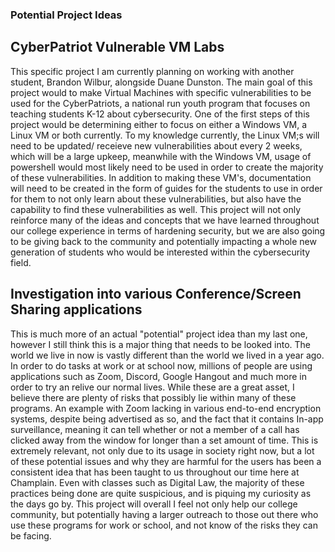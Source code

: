 ### Potential Project Ideas

## CyberPatriot Vulnerable VM Labs

This specific project I am currently planning on working with another student, Brandon Wilbur, alongside Duane Dunston. The main goal of this project would to make Virtual Machines with specific vulnerabilities to be used for the CyberPatriots, a national run youth program that focuses on teaching students K-12 about cybersecurity. One of the first steps of this project would be determining either to focus on either a Windows VM, a Linux VM or both currently. To my knowledge currently, the Linux VM;s will need to be updated/ receieve new vulnerabilities about every 2 weeks, which will be a large upkeep, meanwhile with the Windows VM, usage of powershell would most likely need to be used in order to create the majority of these vulnerabilities. In addition to making these VM's, documentation will need to be created in the form of guides for the students to use in order for them to not only learn about these vulnerabilities, but also have the capability to find these vulnerabilities as well. This project will not only reinforce many of the ideas and concepts that we have learned throughout our college experience in terms of hardening security, but we are also going to be giving back to the community and potentially impacting a whole new generation of students who would be interested within the cybersecurity field.

## Investigation into various Conference/Screen Sharing applications

This is much more of an actual "potential" project idea than my last one, however I still think this is a major thing that needs to be looked into. The world we live in now is vastly different than the world we lived in a year ago. In order to do tasks at work or at school now, millions of people are using applications such as Zoom, Discord, Google Hangout and much more in order to try an relive our normal lives. While these are a great asset, I believe there are plenty of risks that possibly lie within many of these programs. An example with Zoom lacking in various end-to-end encryption systems, despite being advertised as so, and the fact that it contains In-app surveillance, meaning it can tell whether or not a member of a call has clicked away from the window for longer than a set amount of time. This is extremely relevant, not only due to its usage in society right now, but a lot of these potential issues and why they are harmful for the users has been a consistent idea that has been taught to us throughout our time here at Champlain. Even with classes such as Digital Law, the majority of these practices being done are quite suspicious, and is piquing my curiosity  as the days go by. This project will overall I feel not only help our college community, but potentially having a larger outreach to those out there who use these programs for work or school, and not know of the risks they can be facing.
